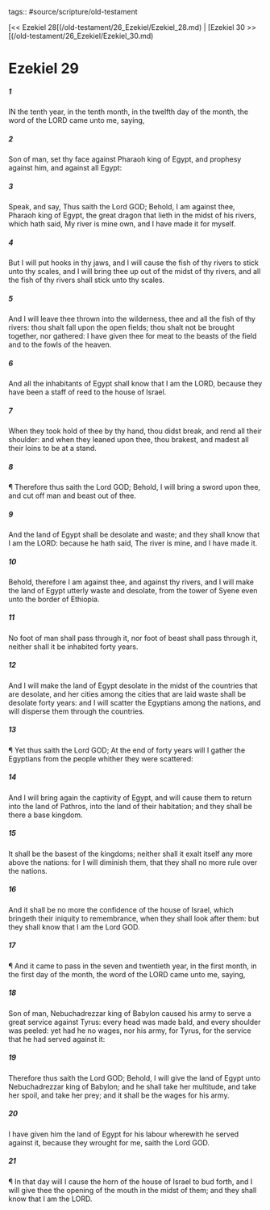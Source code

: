 tags:: #source/scripture/old-testament

[<< Ezekiel 28[(/old-testament/26_Ezekiel/Ezekiel_28.md) | [Ezekiel 30 >>[(/old-testament/26_Ezekiel/Ezekiel_30.md)

# Ezekiel 29

##### 1

IN the tenth year, in the tenth month, in the twelfth day of the month, the word of the LORD came unto me, saying,

##### 2

Son of man, set thy face against Pharaoh king of Egypt, and prophesy against him, and against all Egypt:

##### 3

Speak, and say, Thus saith the Lord GOD; Behold, I am against thee, Pharaoh king of Egypt, the great dragon that lieth in the midst of his rivers, which hath said, My river is mine own, and I have made it for myself.

##### 4

But I will put hooks in thy jaws, and I will cause the fish of thy rivers to stick unto thy scales, and I will bring thee up out of the midst of thy rivers, and all the fish of thy rivers shall stick unto thy scales.

##### 5

And I will leave thee thrown into the wilderness, thee and all the fish of thy rivers: thou shalt fall upon the open fields; thou shalt not be brought together, nor gathered: I have given thee for meat to the beasts of the field and to the fowls of the heaven.

##### 6

And all the inhabitants of Egypt shall know that I am the LORD, because they have been a staff of reed to the house of Israel.

##### 7

When they took hold of thee by thy hand, thou didst break, and rend all their shoulder: and when they leaned upon thee, thou brakest, and madest all their loins to be at a stand.

##### 8

¶ Therefore thus saith the Lord GOD; Behold, I will bring a sword upon thee, and cut off man and beast out of thee.

##### 9

And the land of Egypt shall be desolate and waste; and they shall know that I am the LORD: because he hath said, The river is mine, and I have made it.

##### 10

Behold, therefore I am against thee, and against thy rivers, and I will make the land of Egypt utterly waste and desolate, from the tower of Syene even unto the border of Ethiopia.

##### 11

No foot of man shall pass through it, nor foot of beast shall pass through it, neither shall it be inhabited forty years.

##### 12

And I will make the land of Egypt desolate in the midst of the countries that are desolate, and her cities among the cities that are laid waste shall be desolate forty years: and I will scatter the Egyptians among the nations, and will disperse them through the countries.

##### 13

¶ Yet thus saith the Lord GOD; At the end of forty years will I gather the Egyptians from the people whither they were scattered:

##### 14

And I will bring again the captivity of Egypt, and will cause them to return into the land of Pathros, into the land of their habitation; and they shall be there a base kingdom.

##### 15

It shall be the basest of the kingdoms; neither shall it exalt itself any more above the nations: for I will diminish them, that they shall no more rule over the nations.

##### 16

And it shall be no more the confidence of the house of Israel, which bringeth their iniquity to remembrance, when they shall look after them: but they shall know that I am the Lord GOD.

##### 17

¶ And it came to pass in the seven and twentieth year, in the first month, in the first day of the month, the word of the LORD came unto me, saying,

##### 18

Son of man, Nebuchadrezzar king of Babylon caused his army to serve a great service against Tyrus: every head was made bald, and every shoulder was peeled: yet had he no wages, nor his army, for Tyrus, for the service that he had served against it:

##### 19

Therefore thus saith the Lord GOD; Behold, I will give the land of Egypt unto Nebuchadrezzar king of Babylon; and he shall take her multitude, and take her spoil, and take her prey; and it shall be the wages for his army.

##### 20

I have given him the land of Egypt for his labour wherewith he served against it, because they wrought for me, saith the Lord GOD.

##### 21

¶ In that day will I cause the horn of the house of Israel to bud forth, and I will give thee the opening of the mouth in the midst of them; and they shall know that I am the LORD.
